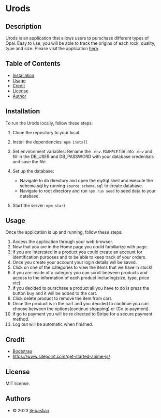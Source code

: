 # Urods

## Description

Urods is an application that allows users to purschase different types of Opal.
Easy to use, you will be able to track the origins of each rock, quality, type and size.
Please visit the application [here](https://project-inventory-ff35c68cb7af.herokuapp.com/).

## Table of Contents
- [Installation](#installation)
- [Usage](#usage)
- [Credit](#credit)
- [License](#license)
- [Author](#authors)

## Installation
To run the Urods locally, follow these steps:

1. Clone the repository to your local.
2. Install the dependencies: `npm install`
3. Set environment variables: Rename the `.env.EXAMPLE` file into `.env` and fill in the DB_USER and DB_PASSWORD with your database credentials and save the file.
4. Set up the database: 

    * Navigate to db directory and open the mySql shell and execute the schema.sql by running `source schema.sql` to create database.
    * Navigate to root directory and run `npm run seed` to seed data to your database.

5. Start the server: `npm start`


## Usage 
Once the application is up and running, follow these steps:

1. Access the application through your web browser.
2. Now that you are in the Home page you could familiarize with page.
3. if you are interested in a product you could create an account for identification purposes and to be able to keep track of your orders.
3. Once you create your account your login details will be saved.
4. Click on one of the categories to view the items that we have in stock!.
5. if you are inside of a category you can scroll between products and access to the information of each product including(size, type, price etc)
6. if you decided to purschase a product all you have to do is press the button buy and it will be added to the cart.
7. Click delete product to remove the item from cart.
7. Once the product is in the cart and you decided to continue you can choose between the options(continue shopping) or (Go to payment).
8. if go to payment you will be re directed to Stripe for a secure payment method.
9. Log out will be automatic when finished.

## Credit
- [Bootstrap](https://startbootstrap.com/previews/sb-admin-2)
- https://www.sitepoint.com/get-started-anime-js/ 

## License
MIT license.

## Authors
- © 2023 [Sebastian](https://github.com/Sebastianrod8)